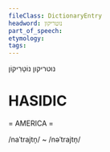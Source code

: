 ```yaml
---
fileClass: DictionaryEntry
headword: נוטריקון
part_of_speech: 
etymology: 
tags: 
---
```

נוטריקון
נוֹטָרִיקוֹן

HASIDIC
=======
= AMERICA = 

/naˈtrajtn̩/ ~ /nəˈtrajtn̩/